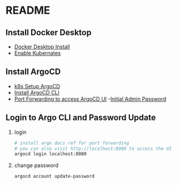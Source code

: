 # README

## Install Docker Desktop

- [Docker Desktop Install](<https://docs.docker.com/desktop/>)
- [Enable Kubernates](https://docs.docker.com/desktop/kubernetes/)

## Install ArgoCD

- [k8s Setup ArgoCD](https://argo-cd.readthedocs.io/en/stable/)
- [Install ArgoCD CLI](https://argo-cd.readthedocs.io/en/stable/cli_installation/)
- [Port Forwarding to access ArgoCD UI](https://argo-cd.readthedocs.io/en/stable/getting_started/#port-forwarding)
-[Initial Admin Password](https://argo-cd.readthedocs.io/en/stable/getting_started/#4-login-using-the-cli)

## Login to Argo CLI and Password Update

1. login

    ```bash
    # install argo docs ref for port forwarding
    # you can also visit http://localhost:8080 to access the UI
    argocd login localhost:8080
    ```

2. change password

    ```bash
    argocd account update-password
    ```
